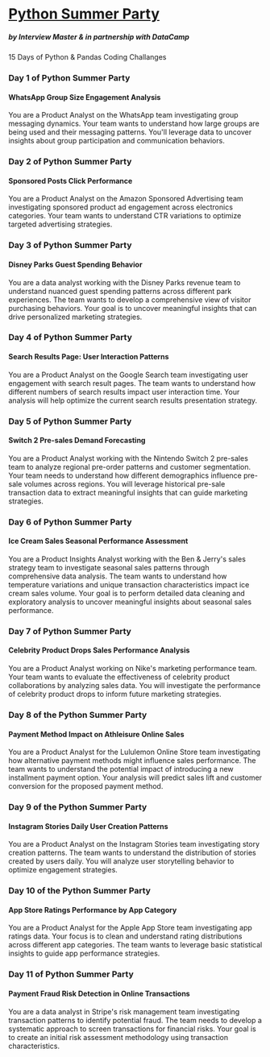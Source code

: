 # [Python Summer Party](https://www.interviewmaster.ai/python-party)
##### by Interview Master & in partnership with DataCamp
15 Days of Python &amp; Pandas Coding Challanges

### Day 1 of Python Summer Party
#### WhatsApp Group Size Engagement Analysis
You are a Product Analyst on the WhatsApp team investigating group messaging dynamics. Your team wants to understand how large groups are being used and their messaging patterns. You'll leverage data to uncover insights about group participation and communication behaviors.

### Day 2 of Python Summer Party
#### Sponsored Posts Click Performance
You are a Product Analyst on the Amazon Sponsored Advertising team investigating sponsored product ad engagement across electronics categories. Your team wants to understand CTR variations to optimize targeted advertising strategies.

### Day 3 of Python Summer Party
#### Disney Parks Guest Spending Behavior
You are a data analyst working with the Disney Parks revenue team to understand nuanced guest spending patterns across different park experiences. The team wants to develop a comprehensive view of visitor purchasing behaviors. Your goal is to uncover meaningful insights that can drive personalized marketing strategies.

### Day 4 of Python Summer Party
#### Search Results Page: User Interaction Patterns
You are a Product Analyst on the Google Search team investigating user engagement with search result pages. The team wants to understand how different numbers of search results impact user interaction time. Your analysis will help optimize the current search results presentation strategy.

### Day 5 of Python Summer Party
#### Switch 2 Pre-sales Demand Forecasting
You are a Product Analyst working with the Nintendo Switch 2 pre-sales team to analyze regional pre-order patterns and customer segmentation. Your team needs to understand how different demographics influence pre-sale volumes across regions. You will leverage historical pre-sale transaction data to extract meaningful insights that can guide marketing strategies.

### Day 6 of Python Summer Party
#### Ice Cream Sales Seasonal Performance Assessment
You are a Product Insights Analyst working with the Ben & Jerry's sales strategy team to investigate seasonal sales patterns through comprehensive data analysis. The team wants to understand how temperature variations and unique transaction characteristics impact ice cream sales volume. Your goal is to perform detailed data cleaning and exploratory analysis to uncover meaningful insights about seasonal sales performance.

### Day 7 of Python Summer Party
#### Celebrity Product Drops Sales Performance Analysis
You are a Product Analyst working on Nike's marketing performance team. Your team wants to evaluate the effectiveness of celebrity product collaborations by analyzing sales data. You will investigate the performance of celebrity product drops to inform future marketing strategies.

### Day 8 of the Python Summer Party
#### Payment Method Impact on Athleisure Online Sales
You are a Product Analyst for the Lululemon Online Store team investigating how alternative payment methods might influence sales performance. The team wants to understand the potential impact of introducing a new installment payment option. Your analysis will predict sales lift and customer conversion for the proposed payment method.

### Day 9 of the Python Summer Party
#### Instagram Stories Daily User Creation Patterns
You are a Product Analyst on the Instagram Stories team investigating story creation patterns. The team wants to understand the distribution of stories created by users daily. You will analyze user storytelling behavior to optimize engagement strategies.

### Day 10 of the Python Summer Party
#### App Store Ratings Performance by App Category
You are a Product Analyst for the Apple App Store team investigating app ratings data. Your focus is to clean and understand rating distributions across different app categories. The team wants to leverage basic statistical insights to guide app performance strategies.

### Day 11 of Python Summer Party
#### Payment Fraud Risk Detection in Online Transactions
You are a data analyst in Stripe's risk management team investigating transaction patterns to identify potential fraud. The team needs to develop a systematic approach to screen transactions for financial risks. Your goal is to create an initial risk assessment methodology using transaction characteristics.
